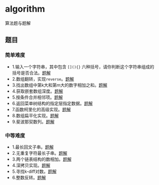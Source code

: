# algorithm
算法题与题解

## 题目
### 简单难度
- 1.输入一个字符串，其中包含 `[](){}` 六种括号，请你判断这个字符串组成的括号是否合法。[题解](isValid.js)
- 2.数组翻转，实现`reverse`。[题解](reverse.js)
- 3.找出数组中第k大和第m大的数字相加之和。[题解](findTopSum.js)
- 4.获取嵌套数组深度。[题解](getArrayDeep.js)
- 5.按条件合并相邻项。[题解](addJoin.js)
- 6.返回菜单树结构的指定层指定数据。[题解](findPageUrl.js)
- 7.函数柯里化的高级实现。[题解](curry.js)
- 8.数组扁平化实现。[题解](flat.js)
- 9.斐波那契数列。[题解](fib.js)

### 中等难度
- 1.最长回文子串。[题解](longestPalindrome.js)
- 2.无重复字符最长子串。[题解](longestSubstring.js)
- 3.两个链表结构的数相加。[题解](addTwoNumbers.js)
- 4.深拷贝实现。[题解](deepClone.js)
- 5.寻找k-diff对数。[题解](findPairs.js)
- 6.整数反转。[题解](findPairs.js)
